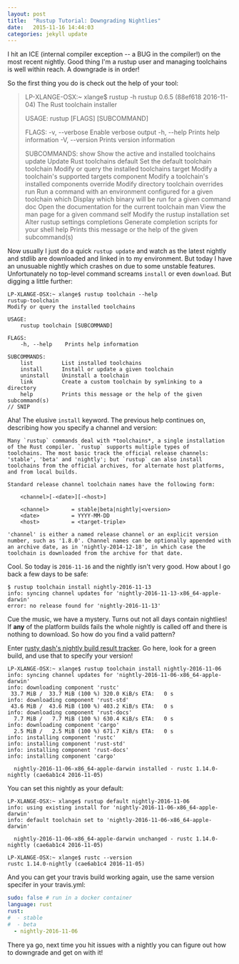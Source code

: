 ```yaml
---
layout: post
title:  "Rustup Tutorial: Downgrading Nightlies"
date:   2015-11-16 14:44:03
categories: jekyll update
---
```


I hit an ICE (internal compiler exception -- a BUG in the compiler!) on the most recent nightly. Good thing I'm a rustup user and managing toolchains is well within reach. A downgrade is in order!

So the first thing you do is check out the help of your tool:

> LP-XLANGE-OSX:~ xlange$ rustup -h
> rustup 0.6.5 (88ef618 2016-11-04)
> The Rust toolchain installer
> 
> USAGE:
>     rustup [FLAGS] [SUBCOMMAND]
> 
> FLAGS:
>     -v, --verbose    Enable verbose output
>     -h, --help       Prints help information
>     -V, --version    Prints version information
> 
> SUBCOMMANDS:
>     show           Show the active and installed toolchains
>     update         Update Rust toolchains
>     default        Set the default toolchain
>     toolchain      Modify or query the installed toolchains
>     target         Modify a toolchain's supported targets
>     component      Modify a toolchain's installed components
>     override       Modify directory toolchain overrides
>     run            Run a command with an environment configured for a given toolchain
>     which          Display which binary will be run for a given command
>     doc            Open the documentation for the current toolchain
>     man            View the man page for a given command
>     self           Modify the rustup installation
>     set            Alter rustup settings
>     completions    Generate completion scripts for your shell
>     help           Prints this message or the help of the given subcommand(s)

Now usually I just do a quick `rustup update` and watch as the latest nightly and stdlib are downloaded and
linked in to my environment. But today I have an unusuable nightly which crashes on due to some unstable
features. Unfortunately no top-level command screams `install` or even `download`. But digging a little further:

```
LP-XLANGE-OSX:~ xlange$ rustup toolchain --help
rustup-toolchain
Modify or query the installed toolchains

USAGE:
    rustup toolchain [SUBCOMMAND]

FLAGS:
    -h, --help    Prints help information

SUBCOMMANDS:
    list         List installed toolchains
    install      Install or update a given toolchain
    uninstall    Uninstall a toolchain
    link         Create a custom toolchain by symlinking to a directory
    help         Prints this message or the help of the given subcommand(s)
// SNIP
```

Aha! The elusive `install` keyword. The previous help continues on, describing how you specify a channel and version:

```
Many `rustup` commands deal with *toolchains*, a single installation
of the Rust compiler. `rustup` supports multiple types of
toolchains. The most basic track the official release channels:
'stable', 'beta' and 'nightly'; but `rustup` can also install
toolchains from the official archives, for alternate host platforms,
and from local builds.

Standard release channel toolchain names have the following form:

    <channel>[-<date>][-<host>]

    <channel>       = stable|beta|nightly|<version>
    <date>          = YYYY-MM-DD
    <host>          = <target-triple>

'channel' is either a named release channel or an explicit version
number, such as '1.8.0'. Channel names can be optionally appended with
an archive date, as in 'nightly-2014-12-18', in which case the
toolchain is downloaded from the archive for that date.
```

Cool. So today is `2016-11-16` and the nightly isn't very good. How about I go back a few days to be safe:

```
$ rustup toolchain install nightly-2016-11-13
info: syncing channel updates for 'nightly-2016-11-13-x86_64-apple-darwin'
error: no release found for 'nightly-2016-11-13'
```

Cue the music, we have a mystery. Turns out not all days contain nightlies! If **any** of the platform builds
fails the whole nightly is called off and there is nothing to download. So how do you find a valid pattern?

Enter [rusty dash's nightly build result tracker](http://rusty-dash.com/nightlies). Go here, look for a green
build, and use that to specify your version!

```
LP-XLANGE-OSX:~ xlange$ rustup toolchain install nightly-2016-11-06
info: syncing channel updates for 'nightly-2016-11-06-x86_64-apple-darwin'
info: downloading component 'rustc'
 33.7 MiB /  33.7 MiB (100 %) 320.0 KiB/s ETA:   0 s
info: downloading component 'rust-std'
 43.6 MiB /  43.6 MiB (100 %) 403.2 KiB/s ETA:   0 s
info: downloading component 'rust-docs'
  7.7 MiB /   7.7 MiB (100 %) 630.4 KiB/s ETA:   0 s
info: downloading component 'cargo'
  2.5 MiB /   2.5 MiB (100 %) 671.7 KiB/s ETA:   0 s
info: installing component 'rustc'
info: installing component 'rust-std'
info: installing component 'rust-docs'
info: installing component 'cargo'

  nightly-2016-11-06-x86_64-apple-darwin installed - rustc 1.14.0-nightly (cae6ab1c4 2016-11-05)
```

You can set this nightly as your default:

```
LP-XLANGE-OSX:~ xlange$ rustup default nightly-2016-11-06
info: using existing install for 'nightly-2016-11-06-x86_64-apple-darwin'
info: default toolchain set to 'nightly-2016-11-06-x86_64-apple-darwin'

  nightly-2016-11-06-x86_64-apple-darwin unchanged - rustc 1.14.0-nightly (cae6ab1c4 2016-11-05)

LP-XLANGE-OSX:~ xlange$ rustc --version
rustc 1.14.0-nightly (cae6ab1c4 2016-11-05)
```

And you can get your travis build working again, use the same version specifer in your travis.yml:

```yaml
sudo: false # run in a docker container
language: rust
rust:
#  - stable
#  - beta
  - nightly-2016-11-06
```

There ya go, next time you hit issues with a nightly you can figure out how to downgrade and get on with it!
